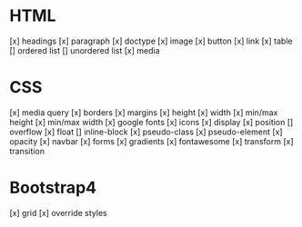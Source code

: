 # HTML
[x] headings
[x] paragraph
[x] doctype
[x] image
[x] button
[x] link
[x] table
[] ordered list
[] unordered list
[x] media

# CSS
[x] media query
[x] borders
[x] margins
[x] height
[x] width
[x] min/max height
[x] min/max width
[x] google fonts
[x] icons
[x] display
[x] position
[] overflow
[x] float
[] inline-block
[x] pseudo-class
[x] pseudo-element
[x] opacity
[x] navbar
[x] forms
[x] gradients
[x] fontawesome
[x] transform
[x] transition

# Bootstrap4
[x] grid
[x] override styles